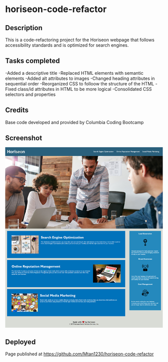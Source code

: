 # horiseon-code-refactor

## Description

This is a code-refactoring project for the Horiseon webpage that follows accessibility standards and is optimized for search engines.

## Tasks completed
-Added a descriptive title
-Replaced HTML elements with semantic elements
-Added alt attributes to images
-Changed heading attributes in sequential order
-Reorganized CSS to folloow the structure of the HTML
-Fixed class/id attributes in HTML to be more logical
-Consolidated CSS selectors and properties

## Credits
Base code developed and provided by Columbia Coding Bootcamp

## Screenshot

![The Horiseon webpage](./assets/images/screencapture.png)

## Deployed
Page published at https://github.com/Mtan1230/horiseon-code-refactor